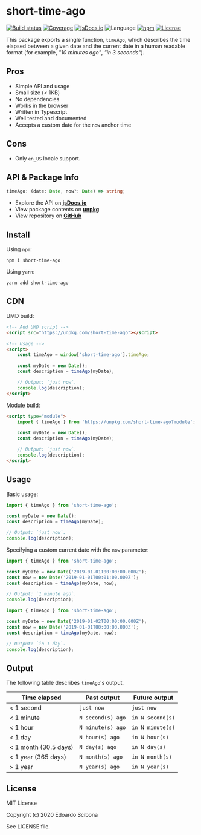 # short-time-ago

[![Build status](https://img.shields.io/github/actions/workflow/status/velut/short-time-ago/main.yml?branch=main)](https://github.com/velut/short-time-ago/actions?query=workflow%3ACI)
[![Coverage](https://img.shields.io/codecov/c/gh/velut/node-short-time-ago)](https://codecov.io/gh/velut/node-short-time-ago)
[![jsDocs.io](https://img.shields.io/badge/jsDocs.io-reference-blue)](https://www.jsdocs.io/package/short-time-ago)
![Language](https://img.shields.io/github/languages/top/velut/node-short-time-ago)
[![npm](https://img.shields.io/npm/v/short-time-ago)](https://www.npmjs.com/package/short-time-ago)
[![License](https://img.shields.io/github/license/velut/node-short-time-ago)](https://github.com/velut/node-short-time-ago/blob/master/LICENSE)

This package exports a single function, `timeAgo`,
which describes the time elapsed between a given date and the current date
in a human readable format (for example, _"10 minutes ago"_, _"in 3 seconds"_).

## Pros

-   Simple API and usage
-   Small size (< 1KB)
-   No dependencies
-   Works in the browser
-   Written in Typescript
-   Well tested and documented
-   Accepts a custom date for the `now` anchor time

## Cons

-   Only `en_US` locale support.

## API & Package Info

```typescript
timeAgo: (date: Date, now?: Date) => string;
```

-   Explore the API on [**jsDocs.io**](https://www.jsdocs.io/package/short-time-ago)
-   View package contents on [**unpkg**](https://unpkg.com/short-time-ago/)
-   View repository on [**GitHub**](https://github.com/velut/node-short-time-ago)

## Install

Using `npm`:

```
npm i short-time-ago
```

Using `yarn`:

```
yarn add short-time-ago
```

## CDN

UMD build:

```html
<!-- Add UMD script -->
<script src="https://unpkg.com/short-time-ago"></script>

<!-- Usage -->
<script>
    const timeAgo = window['short-time-ago'].timeAgo;

    const myDate = new Date();
    const description = timeAgo(myDate);

    // Output: `just now`.
    console.log(description);
</script>
```

Module build:

```html
<script type="module">
    import { timeAgo } from 'https://unpkg.com/short-time-ago?module';

    const myDate = new Date();
    const description = timeAgo(myDate);

    // Output: `just now`.
    console.log(description);
</script>
```

## Usage

Basic usage:

```typescript
import { timeAgo } from 'short-time-ago';

const myDate = new Date();
const description = timeAgo(myDate);

// Output: `just now`.
console.log(description);
```

Specifying a custom current date with the `now` parameter:

```typescript
import { timeAgo } from 'short-time-ago';

const myDate = new Date('2019-01-01T00:00:00.000Z');
const now = new Date('2019-01-01T00:01:00.000Z');
const description = timeAgo(myDate, now);

// Output: `1 minute ago`.
console.log(description);
```

```typescript
import { timeAgo } from 'short-time-ago';

const myDate = new Date('2019-01-02T00:00:00.000Z');
const now = new Date('2019-01-01T00:00:00.000Z');
const description = timeAgo(myDate, now);

// Output: `in 1 day`.
console.log(description);
```

## Output

The following table describes `timeAgo`'s output.

| Time elapsed          | Past output       | Future output    |
| --------------------- | ----------------- | ---------------- |
| < 1 second            | `just now`        | `just now`       |
| < 1 minute            | `N second(s) ago` | `in N second(s)` |
| < 1 hour              | `N minute(s) ago` | `in N minute(s)` |
| < 1 day               | `N hour(s) ago`   | `in N hour(s)`   |
| < 1 month (30.5 days) | `N day(s) ago`    | `in N day(s)`    |
| < 1 year (365 days)   | `N month(s) ago`  | `in N month(s)`  |
| > 1 year              | `N year(s) ago`   | `in N year(s)`   |

## License

MIT License

Copyright (c) 2020 Edoardo Scibona

See LICENSE file.
